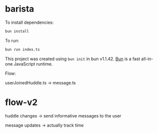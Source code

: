 # barista

To install dependencies:

```bash
bun install
```

To run:

```bash
bun run index.ts
```

This project was created using `bun init` in bun v1.1.42. [Bun](https://bun.sh) is a fast all-in-one JavaScript runtime.

Flow:

userJoinedHuddle.ts -> message.ts

# flow-v2

huddle changes -> send informative messages to the user

message updates -> actually track time